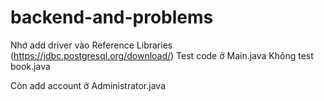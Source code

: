 # backend-and-problems
Nhớ add driver vào Reference Libraries (https://jdbc.postgresql.org/download/)
Test code ở Main.java
Không test book.java

Còn add account ở Administrator.java
